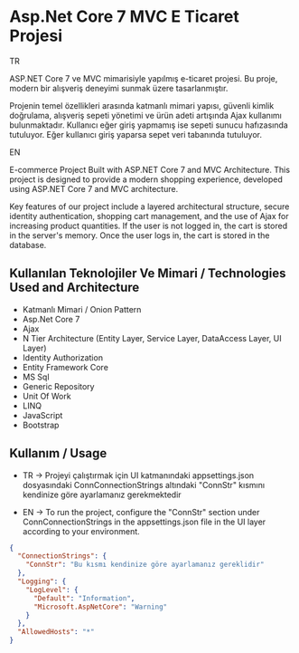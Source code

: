 
# Asp.Net Core 7 MVC E Ticaret Projesi

TR

ASP.NET Core 7 ve MVC mimarisiyle yapılmış e-ticaret projesi. Bu proje, modern bir alışveriş deneyimi sunmak üzere tasarlanmıştır.

Projenin temel özellikleri arasında katmanlı mimari yapısı, güvenli kimlik doğrulama, alışveriş sepeti yönetimi ve ürün adeti artışında Ajax kullanımı bulunmaktadır. Kullanıcı eğer giriş yapmamış ise sepeti sunucu hafızasında tutuluyor. Eğer kullanıcı giriş yaparsa sepet veri tabanında tutuluyor.

EN

E-commerce Project Built with ASP.NET Core 7 and MVC Architecture. This project is designed to provide a modern shopping experience, developed using ASP.NET Core 7 and MVC architecture.

Key features of our project include a layered architectural structure, secure identity authentication, shopping cart management, and the use of Ajax for increasing product quantities. If the user is not logged in, the cart is stored in the server's memory. Once the user logs in, the cart is stored in the database.


## Kullanılan Teknolojiler Ve Mimari / Technologies Used and Architecture

- Katmanlı Mimari / Onion Pattern
- Asp.Net Core 7
- Ajax
- N Tier Architecture (Entity Layer, Service Layer, DataAccess Layer, UI Layer)
- Identity Authorization
- Entity Framework Core
- MS Sql
- Generic Repository
- Unit Of Work
- LINQ
- JavaScript
- Bootstrap
  
## Kullanım / Usage



- TR -> Projeyi çalıştırmak için UI katmanındaki appsettings.json dosyasındaki ConnConnectionStrings altındaki "ConnStr" kısmını kendinize göre ayarlamanız gerekmektedir

- EN -> To run the project, configure the "ConnStr" section under ConnConnectionStrings in the appsettings.json file in the UI layer according to your environment.


```json
{
  "ConnectionStrings": {
    "ConnStr": "Bu kısmı kendinize göre ayarlamanız gereklidir"
  },
  "Logging": {
    "LogLevel": {
      "Default": "Information",
      "Microsoft.AspNetCore": "Warning"
    }
  },
  "AllowedHosts": "*"
}

```

  
